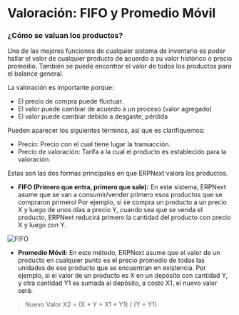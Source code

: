 <!-- add-breadcrumbs -->
# Valoración: FIFO y Promedio Móvil

### ¿Cómo se valuan los productos?

Una de las mejores funciones de cualquier sistema de inventario es poder hallar 
el valor de cualquier producto de acuerdo a su valor histórico o precio promedio. También se puede 
encontrar el valor de todos los productos para el balance general.

La valoración es importante porque: 

  * El precio de compra puede fluctuar.
  * El valor puede cambiar de acuerdo a un proceso (valor agregado)
  * El valor puede cambiar debido a desgaste, pérdida

Pueden aparecer los siguientes términos, así que es clarifiquemos:

  * Precio: Precio con el cual tiene lugar la transacción. 
  * Precio de valoración: Tarifa a la cual el producto es establecido para la valoración. 

Estas son las dos formas principales en que ERPNext valora los productos.

  * **FIFO (Primero que entra, primero que sale):** En este sistema, ERPNext asume que se van a consumir/vender primero esos productos que se compraron primerol Por ejemplo, si se compra un producto a un precio X y luego de unos días a precio Y, cuando sea que se venda el producto,  ERPNext reducirá primero la cantidad del producto con precio X y luego con Y. 

<img alt="FIFO" class="screenshot" src="{{docs_base_url}}/assets/img/stock/fifo.png">

  * **Promedio Móvil:** En este método, ERPNext asume que el valor de un producto en cualquier punto es el precio promedio de todas las unidades de ese producto que se encuentran en existencia. Por ejemplo, si el valor de un producto es X en un depósito con cantidad Y, y otra cantidad Y1 es sumada al depósito, a costo X1, el nuevo valor será: 

> Nuevo Valor X2 = (X * Y + X1 * Y1) / (Y + Y1)
